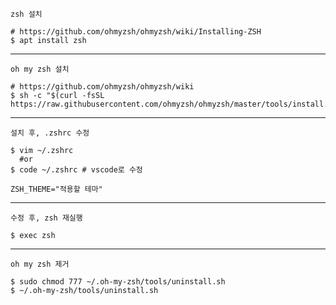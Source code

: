 `zsh 설치`
```shell
# https://github.com/ohmyzsh/ohmyzsh/wiki/Installing-ZSH
$ apt install zsh
```
---
`oh my zsh 설치`
```shell
# https://github.com/ohmyzsh/ohmyzsh/wiki
$ sh -c "$(curl -fsSL https://raw.githubusercontent.com/ohmyzsh/ohmyzsh/master/tools/install.sh)"
```
---
`설치 후, .zshrc 수정`
```shell
$ vim ~/.zshrc
  #or
$ code ~/.zshrc # vscode로 수정

ZSH_THEME="적용할 테마"
```
---
`수정 후, zsh 재실행`
```shell
$ exec zsh
```
---
`oh my zsh 제거`
```shell
$ sudo chmod 777 ~/.oh-my-zsh/tools/uninstall.sh
$ ~/.oh-my-zsh/tools/uninstall.sh
```